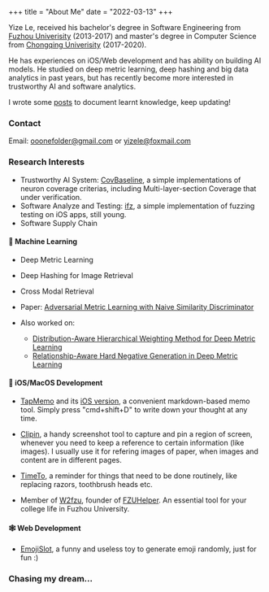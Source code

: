 +++
title = "About Me"
date = "2022-03-13"
+++

Yize Le, received his bachelor's degree in Software Engineering from [Fuzhou Univerisity](https://ccds.fzu.edu.cn) (2013-2017) and master's degree in Computer Science from [Chongqing Univerisity](http://www.cs.cqu.edu.cn) (2017-2020). 

He has experiences on iOS/Web development and has ability on building AI models. He studied on deep metric learning, deep hashing and big data analytics in past years, but has recently become more interested in trustworthy AI and software analytics. 

I wrote some [posts](/posts) to document learnt knowledge, keep updating!

### Contact

Email: ooonefolder@gmail.com or yizele@foxmail.com

### Research Interests

- Trustworthy AI System: [CovBaseline](https://github.com/hagemon/CovBaseline), a simple implementations of neuron coverage criterias, including  Multi-layer-section Coverage that under verification.
- Software Analyze and Testing: [ifz](https://github.com/hagemon/ifz), a simple implementation of fuzzing testing on iOS apps, still young.
- Software Supply Chain

#### 🤖️ Machine Learning

- Deep Metric Learning

- Deep Hashing for Image Retrieval

- Cross Modal Retrieval

- Paper: [Adversarial Metric Learning with Naive Similarity Discriminator](https://www.jstage.jst.go.jp/article/transinf/E103.D/6/E103.D_2019EDP7278/_article/-char/en)

- Also worked on: 
    - [Distribution-Aware Hierarchical Weighting Method for Deep Metric Learning](https://ieeexplore.ieee.org/document/9414864)
    - [Relationship-Aware Hard Negative Generation in Deep Metric Learning](https://www.researchgate.net/publication/343751365_Relationship-Aware_Hard_Negative_Generation_in_Deep_Metric_Learning)

#### 🍎 iOS/MacOS Development
- [TapMemo](https://github.com/hagemon/TapMemo) and its [iOS version](https://github.com/hagemon/TapMemo-for-iOS), a convenient markdown-based memo tool. Simply press "cmd+shift+D" to write down your thought at any time.

- [Clipin](https://github.com/hagemon/Clipin), a handy screenshot tool to capture and pin a region of screen, whenever you need to keep a reference to certain information (like images). I usually use it for refering images of paper, when images and content are in different pages.

- [TimeTo](https://github.com/hagemon/TimeTo), a reminder for things that need to be done routinely, like replacing razors, toothbrush heads etc.

- Member of [W2fzu](https://www.w2fzu.com), founder of [FZUHelper](https://fzuhelper.w2fzu.com). An essential tool for your college life in Fuzhou University.

#### 🕸️ Web Development

- [EmojiSlot](https://hagemon.github.io/emoji-slot), a funny and useless toy to generate emoji randomly, just for fun :)

### Chasing my dream...